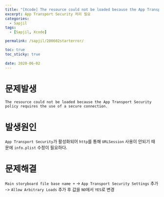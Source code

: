 ```yaml
---
title: "[Xcode] The resource could not be loaded because the App Transport Security policy requires the use of a secure connection."
excerpt: App Transport Security 처리 필요
categories:
  - Sapjil
tags:
  - [Sapjil, Xcode]

permalink: /sapjil/200602starterror/

toc: true
toc_sticky: true
 
date: 2020-06-02
---
```


# 문제발생
```
The resource could not be loaded because the App Transport Security policy requires the use of a secure connection.
```
# 발생원인

`App Transport Security`가 활성화되어 `http`를 통해 `URLSession` 사용이 안되기 때문에 `info.plist` 수정이 필요하다. 

# 문제해결

`Main storyboard file base name +` -> `App Transport Security Settings` 추가 -> `Allow Arbitrary Loads` 추가 후 값을 `NO`에서 `YES`로 변경 

